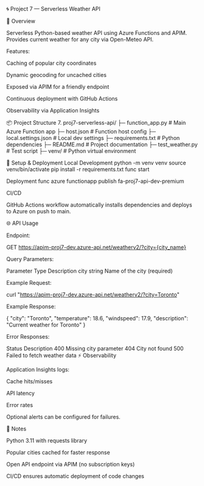 🌀 Project 7 — Serverless Weather API






🌟 Overview

Serverless Python-based weather API using Azure Functions and APIM. Provides current weather for any city via Open-Meteo API.

Features:

Caching of popular city coordinates

Dynamic geocoding for uncached cities

Exposed via APIM for a friendly endpoint

Continuous deployment with GitHub Actions

Observability via Application Insights

📦 Project Structure
7. proj7-serverless-api/
├─ function_app.py          # Main Azure Function app
├─ host.json                # Function host config
├─ local.settings.json      # Local dev settings
├─ requirements.txt         # Python dependencies
├─ README.md                # Project documentation
├─ test_weather.py          # Test script
├─ venv/                    # Python virtual environment

🔧 Setup & Deployment
Local Development
python -m venv venv
source venv/bin/activate
pip install -r requirements.txt
func start

Deployment
func azure functionapp publish fa-proj7-api-dev-premium

CI/CD

GitHub Actions workflow automatically installs dependencies and deploys to Azure on push to main.

🌐 API Usage

Endpoint:

GET https://apim-proj7-dev.azure-api.net/weatherv2/?city={city_name}


Query Parameters:

Parameter	Type	Description
city	string	Name of the city (required)

Example Request:

curl "https://apim-proj7-dev.azure-api.net/weatherv2/?city=Toronto"


Example Response:

{
  "city": "Toronto",
  "temperature": 18.6,
  "windspeed": 17.9,
  "description": "Current weather for Toronto"
}


Error Responses:

Status	Description
400	Missing city parameter
404	City not found
500	Failed to fetch weather data
⚡ Observability

Application Insights logs:

Cache hits/misses

API latency

Error rates

Optional alerts can be configured for failures.

📌 Notes

Python 3.11 with requests library

Popular cities cached for faster response

Open API endpoint via APIM (no subscription keys)

CI/CD ensures automatic deployment of code changes
